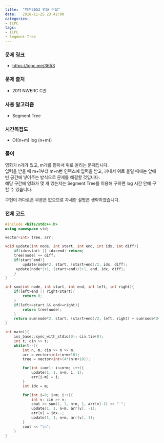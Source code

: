 ```yaml
---
title:  "백준3653 영화 수집"
date:   2018-11-25 23:42:00
categories:
- ICPC
tags:
- ICPC
- Segment-Tree
---
```


### 문제 링크
* https://icpc.me/3653

### 문제 출처
* 2011 NWERC C번

### 사용 알고리즘
* Segment Tree

### 시간복잡도
* O((n+m) log (n+m))

### 풀이
영화가 n개가 있고, m개를 뽑아서 위로 올리는 문제입니다.<br>
입력을 받을 때 m+1부터 m+n번 인덱스에 입력을 받고, 꺼내서 위로 올릴 때에는 앞에 빈 공간에 넣어주는 방식으로 문제를 해결할 것입니다.<br>
해당 구간에 영화가 몇 개 있는지는 Segment Tree를 이용해 구하면 log 시간 안에 구할 수 있습니다.

구현이 까다로운 부분은 없으므로 자세한 설명은 생략하겠습니다.

### 전체 코드
```cpp
#include <bits/stdc++.h>
using namespace std;

vector<int> tree, arr;

void update(int node, int start, int end, int idx, int diff){
	if(idx<start || idx>end) return;
	tree[node] += diff;
	if(start^end){
		update(node*2, start, (start+end)/2, idx, diff);
     update(node*2+1, (start+end)/2+1, end, idx, diff);
	}
}

int sum(int node, int start, int end, int left, int right){
	if(left>end || right<start){
    	return 0;
	}
	if(left<=start && end<=right){
    	return tree[node];
	}
	return sum(node*2, start, (start+end)/2, left, right) + sum(node*2+1, (start+end)/2+1, end, left, right);
}

int main(){
	ios_base::sync_with_stdio(0); cin.tie(0);
	int t; cin >> t;
	while(t--){
		int n, m; cin >> n >> m;
		arr = vector<int>(n+m+10);
		tree = vector<int>(4*(n+m+10));

		for(int i=m+1; i<=n+m; i++){
			update(1, 1, n+m, i, 1);
			arr[i-m] = i;
		}
		int idx = m;

		for(int i=0; i<m; i++){
			int v; cin >> v;
			cout << sum(1, 1, n+m, 1, arr[v]-1) << " ";
			update(1, 1, n+m, arr[v], -1);
			arr[v] = idx--;
			update(1, 1, n+m, arr[v], 1);
		}
		cout << "\n";
	}
}
```
